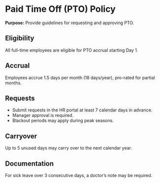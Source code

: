 # Paid Time Off (PTO) Policy
**Purpose:** Provide guidelines for requesting and approving PTO.

## Eligibility
All full-time employees are eligible for PTO accrual starting Day 1.

## Accrual
Employees accrue 1.5 days per month (18 days/year), pro-rated for partial months.

## Requests
- Submit requests in the HR portal at least 7 calendar days in advance.
- Manager approval is required.
- Blackout periods may apply during peak seasons.

## Carryover
Up to 5 unused days may carry over to the next calendar year.

## Documentation
For sick leave over 3 consecutive days, a doctor’s note may be required.
